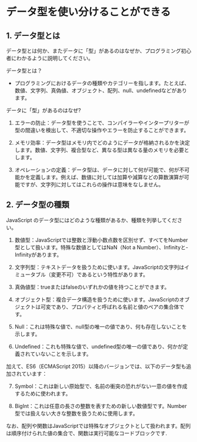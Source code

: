 # データ型を使い分けることができる

## 1. データ型とは

データ型とは何か、またデータに「型」があるのはなぜか、プログラミング初心者にわかるように説明してください。

データ型とは？

- プログラミングにおけるデータの種類やカテゴリーを指します。たとえば、数値、文字列、真偽値、オブジェクト、配列、null、undefinedなどがあります。

データに「型」があるのはなぜ?
1. エラーの防止：データ型を使うことで、コンパイラーやインタープリターが型の間違いを検出して、不適切な操作やエラーを防止することができます。

1. メモリ効率：データ型はメモリ内でどのようにデータが格納されるかを決定します。数値、文字列、複合型など、異なる型は異なる量のメモリを必要とします。

1. オペレーションの定義：データ型は、データに対して何が可能で、何が不可能かを定義します。例えば、数値に対しては加算や減算などの算数演算が可能ですが、文字列に対してはこれらの操作は意味をなしません。

## 2. データ型の種類

JavaScript のデータ型にはどのような種類があるか、種類を列挙してください。

1. 数値型：JavaScriptでは整数と浮動小数点数を区別せず、すべてをNumber型として扱います。特殊な数値としてはNaN（Not a Number）、Infinityと-Infinityがあります。

1. 文字列型：テキストデータを扱うために使います。JavaScriptの文字列はイミュータブル（変更不可）であるという特性があります。

1. 真偽値型：trueまたはfalseのいずれかの値を持つことができます。

1. オブジェクト型：複合データ構造を扱うために使います。JavaScriptのオブジェクトは可変であり、プロパティと呼ばれる名前と値のペアの集合体です。

1. Null：これは特殊な値で、null型の唯一の値であり、何も存在しないことを示します。

1. Undefined：これも特殊な値で、undefined型の唯一の値であり、何かが定義されていないことを示します。

加えて、ES6（ECMAScript 2015）以降のバージョンでは、以下のデータ型も追加されています：

7. Symbol：これは新しい原始型で、名前の衝突の恐れがない一意の値を作成するために使われます。

8. BigInt：これは任意の長さの整数を表すための新しい数値型です。Number型では扱えない大きな整数を扱うために使用します。

なお、配列や関数はJavaScriptでは特殊なオブジェクトとして扱われます。配列は順序付けられた値の集合で、関数は実行可能なコードブロックです.
